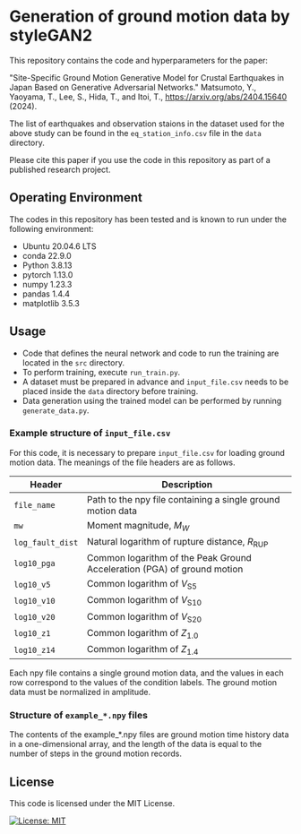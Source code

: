 # Generation of ground motion data by styleGAN2
This repository contains the code and hyperparameters for the paper:

"Site-Specific Ground Motion Generative Model for Crustal Earthquakes in Japan Based on Generative Adversarial Networks." Matsumoto, Y., Yaoyama, T., Lee, S., Hida, T., and Itoi, T., 
https://arxiv.org/abs/2404.15640 (2024).

The list of earthquakes and observation staions in the dataset used for the above study can be found in the `eq_station_info.csv` file in the `data` directory.

Please cite this paper if you use the code in this repository as part of a published research project.

## Operating Environment
The codes in this repository has been tested and is known to run under the following environment:
- Ubuntu 20.04.6 LTS
- conda 22.9.0
- Python 3.8.13
- pytorch 1.13.0
- numpy 1.23.3
- pandas 1.4.4
- matplotlib 3.5.3
 
<!-- Please note that while the code was tested in this specific setup, it is not strictly necessary to have the exact versions listed above to run it successfully.  -->

## Usage
- Code that defines the neural network and code to run the training are located in the `src` directory.
- To perform training, execute `run_train.py`.
- A dataset must be prepared in advance and `input_file.csv` needs to be placed inside the `data` directory before training.
- Data generation using the trained model can be performed by running `generate_data.py`.

### Example structure of `input_file.csv`
For this code, it is necessary to prepare `input_file.csv` for loading ground motion data.
The meanings of the file headers are as follows.

| Header       | Description                                                   |
| ------------ | --------------------------------------------------            |
| `file_name`  | Path to the npy file containing a single ground motion data   |
| `mw`         | Moment magnitude, $M_W$                                       |
| `log_fault_dist` | Natural logarithm of rupture distance, $R_{\mathrm{RUP}}$            |
| `log10_pga`  | Common logarithm of the Peak Ground Acceleration (PGA) of ground motion |
| `log10_v5`   | Common logarithm of $V_{\mathrm{S}5}$                                   |
| `log10_v10`  | Common logarithm of $V_{\mathrm{S}10}$                                  |
| `log10_v20`  | Common logarithm of $V_{\mathrm{S}20}$                                  |
| `log10_z1`   | Common logarithm of $Z_{1.0}$                                           |
| `log10_z14`  | Common logarithm of $Z_{1.4}$                                           |

Each npy file contains a single ground motion data, and the values in each row correspond to the values of the condition labels.
The ground motion data must be normalized in amplitude.

### Structure of `example_*.npy` files
The contents of the example_*.npy files are ground motion time history data in a one-dimensional array, and the length of the data is equal to the number of steps in the ground motion records.

## License
This code is licensed under the MIT License.

[![License: MIT](https://img.shields.io/badge/License-MIT-yellow.svg)](https://opensource.org/licenses/MIT)
